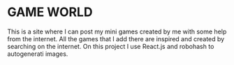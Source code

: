 # GAME WORLD
This is a site where I can post my mini games created by me with some help from the internet. 
All the games that I add there are inspired and created by searching on the internet.
On this project I use React.js and robohash to autogenerati images.
